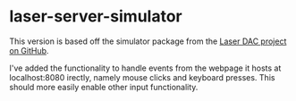 # laser-server-simulator

This version is based off the simulator package from the [Laser DAC project on GitHub](https://github.com/Volst/laser-dac).

I've added the functionality to handle events from the webpage it hosts at localhost:8080 irectly, namely mouse clicks and keyboard presses. This should more easily enable other input functionality.

